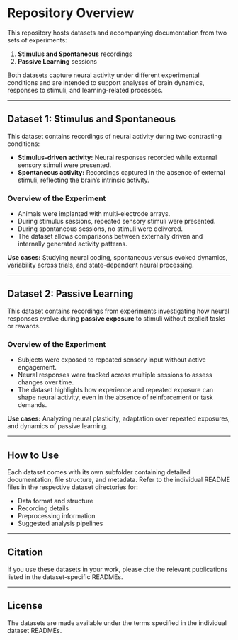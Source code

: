 # Repository Overview

This repository hosts datasets and accompanying documentation from two sets of experiments:

1. **Stimulus and Spontaneous** recordings
2. **Passive Learning** sessions

Both datasets capture neural activity under different experimental conditions and are intended to support analyses of brain dynamics, responses to stimuli, and learning-related processes.

---

## Dataset 1: Stimulus and Spontaneous

This dataset contains recordings of neural activity during two contrasting conditions:

- **Stimulus-driven activity:** Neural responses recorded while external sensory stimuli were presented.
- **Spontaneous activity:** Recordings captured in the absence of external stimuli, reflecting the brain’s intrinsic activity.

### Overview of the Experiment
- Animals were implanted with multi-electrode arrays.
- During stimulus sessions, repeated sensory stimuli were presented.
- During spontaneous sessions, no stimuli were delivered.
- The dataset allows comparisons between externally driven and internally generated activity patterns.

**Use cases:** Studying neural coding, spontaneous versus evoked dynamics, variability across trials, and state-dependent neural processing.

---

## Dataset 2: Passive Learning

This dataset contains recordings from experiments investigating how neural responses evolve during **passive exposure** to stimuli without explicit tasks or rewards.

### Overview of the Experiment
- Subjects were exposed to repeated sensory input without active engagement.
- Neural responses were tracked across multiple sessions to assess changes over time.
- The dataset highlights how experience and repeated exposure can shape neural activity, even in the absence of reinforcement or task demands.

**Use cases:** Analyzing neural plasticity, adaptation over repeated exposures, and dynamics of passive learning.

---

## How to Use
Each dataset comes with its own subfolder containing detailed documentation, file structure, and metadata. Refer to the individual README files in the respective dataset directories for:
- Data format and structure
- Recording details
- Preprocessing information
- Suggested analysis pipelines

---

## Citation
If you use these datasets in your work, please cite the relevant publications listed in the dataset-specific READMEs.

---

## License
The datasets are made available under the terms specified in the individual dataset READMEs.

